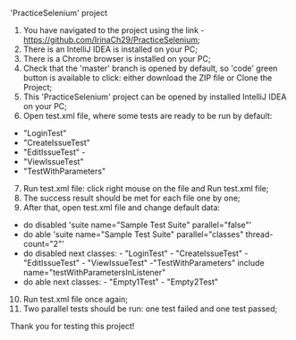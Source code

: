 'PracticeSelenium' project
1) You have navigated to the project using the link -https://github.com/IrinaCh29/PracticeSelenium;
2) There is an IntelliJ IDEA is installed on your PC;
3) There is a Chrome browser is installed on your PC;
4) Check that the 'master' branch is opened by default, so 'code' green button is available to click: 
either download the ZIP file or Clone the Project;
5) This 'PracticeSelenium' project can be opened by installed IntelliJ IDEA on your PC;
6) Open test.xml file, where some tests are ready to be run by default:
- "LoginTest" 
- "CreateIssueTest" 
- "EditIssueTest" - 
- "ViewIssueTest"
- "TestWithParameters"
7) Run test.xml file: click right mouse on the file and Run test.xml file;     
8) The success result should be met for each file one by one;
9) After that, open test.xml file and change default data:
- do disabled  'suite name="Sample Test Suite" parallel="false"'
- do able 'suite name="Sample Test Suite" parallel="classes" thread-count="2"'
- do disabled next classes:
            - "LoginTest"
            - "CreateIssueTest"
            - "EditIssueTest"
            - "ViewIssueTest"
            -"TestWithParameters" include name="testWithParametersInListener"
- do able next classes:
           - "Empty1Test"
           - "Empty2Test"
10) Run test.xml file once again;
11) Two parallel tests should be run: one test failed and one test passed;

Thank you for testing this project!